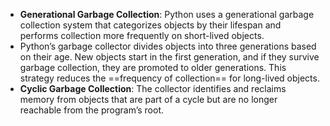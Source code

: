    - **Generational Garbage Collection**: Python uses a generational garbage collection system that categorizes objects by their lifespan and performs collection more frequently on short-lived objects.
   - Python’s garbage collector divides objects into three generations based on their age. New objects start in the first generation, and if they survive garbage collection, they are promoted to older generations. This strategy reduces the ==frequency of collection== for long-lived objects.
   - **Cyclic Garbage Collection**: The collector identifies and reclaims memory from objects that are part of a cycle but are no longer reachable from the program’s root.